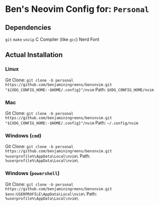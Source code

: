 # Ben's Neovim Config for: `Personal`

## Dependencies

`git`
`make`
`unzip`
C Compiler (like `gcc`)
Nerd Font

## Actual Installation

### Linux

Git Clone: `git clone -b personal https://github.com/benjaminingreens/bensnvim.git "${XDG_CONFIG_HOME:-$HOME/.config}"/nvim`
Path: `$XDG_CONFIG_HOME/nvim`

### Mac

Git Clone: `git clone -b personal https://github.com/benjaminingreens/bensnvim.git "${XDG_CONFIG_HOME:-$HOME/.config}"/nvim`
Path: `~/.config/nvim`

### Windows (`cmd`)

Git Clone: `git clone -b personal https://github.com/benjaminingreens/bensnvim.git %userprofile%\AppData\Local\nvim\`
Path: `%userprofile%\AppData\Local\nvim\`

### Windows (`powershell`)

Git Clone: `git clone -b personal https://github.com/benjaminingreens/bensnvim.git $env:USERPROFILE\AppData\Local\nvim\`
Path: `%userprofile%\AppData\Local\nvim\`
